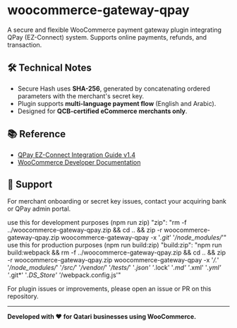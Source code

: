 # woocommerce-gateway-qpay
A secure and flexible WooCommerce payment gateway plugin integrating QPay (EZ-Connect) system. Supports online payments, refunds, and transaction.


## 🛠 Technical Notes

- Secure Hash uses **SHA-256**, generated by concatenating ordered parameters with the merchant's secret key.
- Plugin supports **multi-language payment flow** (English and Arabic).
- Designed for **QCB-certified eCommerce merchants only**.

## 📚 Reference

- [QPay EZ-Connect Integration Guide v1.4](docs/QPay%20EZ-Connect%20v.1.4.pdf)
- [WooCommerce Developer Documentation](https://woocommerce.com/documentation/plugins/)

## 💬 Support

For merchant onboarding or secret key issues, contact your acquiring bank or QPay admin portal.

use this for development purposes (npm run zip)
"zip": "rm -f ../woocommerce-gateway-qpay.zip && cd .. && zip -r woocommerce-gateway-qpay.zip woocommerce-gateway-qpay -x '*.git*' '*/node_modules/*'"
use this for production purposes (npm run build:zip)
"build:zip": "npm run build:webpack && rm -f ../woocommerce-gateway-qpay.zip && cd .. && zip -r woocommerce-gateway-qpay.zip woocommerce-gateway-qpay -x '*/.*' '*/node_modules/*' '*/src/*' '*/vendor/*' '*/tests/*' '*.json' '*.lock' '*.md' '*.xml' '*.yml' '*.git*' '*.DS_Store' '*/webpack.config.js'"



For plugin issues or improvements, please open an issue or PR on this repository.

---

**Developed with ❤️ for Qatari businesses using WooCommerce.**

